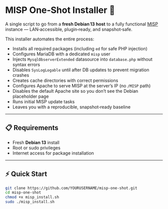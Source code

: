 # MISP One‑Shot Installer 🚀

A single script to go from a **fresh Debian 13 host** to a fully functional [MISP](https://www.misp-project.org/) instance — LAN‑accessible, plugin‑ready, and snapshot‑safe.

This installer automates the entire process:
- Installs all required packages (including `ed` for safe PHP injection)
- Configures MariaDB with a dedicated `misp` user
- Injects `MysqlObserverExtended` datasource into `database.php` without syntax errors
- Disables `SysLogLogable` until after DB updates to prevent migration crashes
- Creates cache directories with correct permissions
- Configures Apache to serve MISP at the server’s IP (no `/MISP` path)
- Disables the default Apache site so you don’t see the Debian placeholder page
- Runs initial MISP update tasks
- Leaves you with a reproducible, snapshot‑ready baseline

---

## 📋 Requirements

- Fresh **Debian 13** install
- Root or sudo privileges
- Internet access for package installation

---

## ⚡ Quick Start

```bash
git clone https://github.com/YOURUSERNAME/misp-one-shot.git
cd misp-one-shot
chmod +x misp_install.sh
sudo ./misp_install.sh
